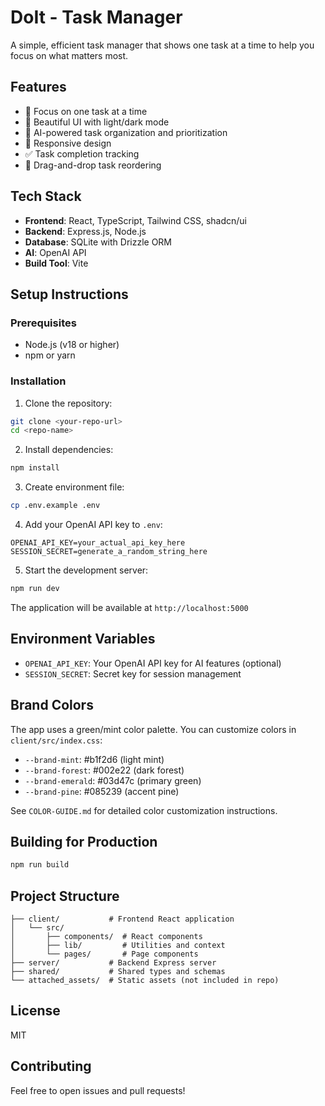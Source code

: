 
# DoIt - Task Manager

A simple, efficient task manager that shows one task at a time to help you focus on what matters most.

## Features

- 🎯 Focus on one task at a time
- 🎨 Beautiful UI with light/dark mode
- 🤖 AI-powered task organization and prioritization
- 📱 Responsive design
- ✅ Task completion tracking
- 🔄 Drag-and-drop task reordering

## Tech Stack

- **Frontend**: React, TypeScript, Tailwind CSS, shadcn/ui
- **Backend**: Express.js, Node.js
- **Database**: SQLite with Drizzle ORM
- **AI**: OpenAI API
- **Build Tool**: Vite

## Setup Instructions

### Prerequisites

- Node.js (v18 or higher)
- npm or yarn

### Installation

1. Clone the repository:
```bash
git clone <your-repo-url>
cd <repo-name>
```

2. Install dependencies:
```bash
npm install
```

3. Create environment file:
```bash
cp .env.example .env
```

4. Add your OpenAI API key to `.env`:
```
OPENAI_API_KEY=your_actual_api_key_here
SESSION_SECRET=generate_a_random_string_here
```

5. Start the development server:
```bash
npm run dev
```

The application will be available at `http://localhost:5000`

## Environment Variables

- `OPENAI_API_KEY`: Your OpenAI API key for AI features (optional)
- `SESSION_SECRET`: Secret key for session management

## Brand Colors

The app uses a green/mint color palette. You can customize colors in `client/src/index.css`:

- `--brand-mint`: #b1f2d6 (light mint)
- `--brand-forest`: #002e22 (dark forest)
- `--brand-emerald`: #03d47c (primary green)
- `--brand-pine`: #085239 (accent pine)

See `COLOR-GUIDE.md` for detailed color customization instructions.

## Building for Production

```bash
npm run build
```

## Project Structure

```
├── client/           # Frontend React application
│   └── src/
│       ├── components/  # React components
│       ├── lib/         # Utilities and context
│       └── pages/       # Page components
├── server/           # Backend Express server
├── shared/           # Shared types and schemas
└── attached_assets/  # Static assets (not included in repo)
```

## License

MIT

## Contributing

Feel free to open issues and pull requests!
